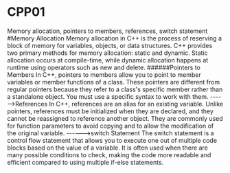 # CPP01
Memory allocation, pointers to members, references, switch statement
#Memory Allocation
Memory allocation in C++ is the process of reserving a block of memory for variables, objects, or data structures. C++ provides two primary methods for memory allocation: static and dynamic. Static allocation occurs at compile-time, while dynamic allocation happens at runtime using operators such as new and delete.
######Pointers to Members
In C++, pointers to members allow you to point to member variables or member functions of a class. These pointers are different from regular pointers because they refer to a class's specific member rather than a standalone object. You must use a specific syntax to work with them.
------>References
In C++, references are an alias for an existing variable. Unlike pointers, references must be initialized when they are declared, and they cannot be reassigned to reference another object. They are commonly used for function parameters to avoid copying and to allow the modification of the original variable.
------>switch Statement
The switch statement is a control flow statement that allows you to execute one out of multiple code blocks based on the value of a variable. It is often used when there are many possible conditions to check, making the code more readable and efficient compared to using multiple if-else statements.
